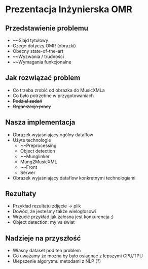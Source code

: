 # Prezentacja Inżynierska OMR

## Przedstawienie problemu

* ~~Slajd tytułowy
* Czego dotyczy OMR (obrazki)
* Obecny state-of-the-art
* ~~Wyzwania / trudności
* ~~Wymagania funkcjonalne

## Jak rozwiązać problem

* Co trzeba zrobić od obrazka do MusicXMLa
* Co było potrzebne w przygotowaniach
* ~~Podział zadań~~
* ~~Organizacja pracy~~

## Nasza implementacja

* Obrazek wyjaśniający ogólny dataflow
* Użyte technologie
    * ~~Preprocessing
    * Object detection
    * ~~Munglinker
    * Mung2MusicXML
    * ~~Front
    * Serwer
* Obrazek wyjaśniający dataflow konkretnymi technologiami

## Rezultaty
* Przykład rezultatu zdjęcie -> plik
* Dowód, że jesteśmy także wielogłosowi
* Wrzucić przykład jak żałosna jest konkurencja ;)
* Object detection: my vs świat


## Nadzieje na przyszłość
* Własny dataset pod ten problem
* Co uważamy że można by było osiągnąć z lepszymi GPU/TPU
* Ulepszenie algorytmu metodami z NLP (?)
